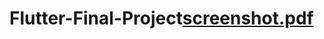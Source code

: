 # Flutter-Final-Project[screenshot.pdf](https://github.com/saxenaakshit/Flutter-Final-Project/files/9032888/screenshot.pdf)
